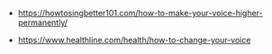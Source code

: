 - https://howtosingbetter101.com/how-to-make-your-voice-higher-permanently/

- https://www.healthline.com/health/how-to-change-your-voice
